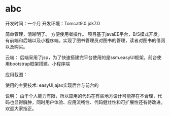 # abc

开发时间：一个月
开发环境：Tomcat9.0   jdk7.0

简单管理，清晰明了。 方便使用者操作。
项目基于javaEE平台，B/S模式开发。有前端和后端以及小程序端。实现了图书管理员对图书的管理，读者对图书的借阅以及购买。

云端：
后端采用了jsp，为了快速搭建完平台使用的是ssm.easyUI框架。前台使用bootstrap框架搭建。小程序端

应用截图：

使用的主要技术:
easyUI,ajax实现后台与前台的

说明：
由于个人能力有限，所以应用的代码在有些地方设计可能存在不合理，代码也显得臃肿，同时用户体验、应用流畅性、代码健壮性和可扩展性还有待改进。欢迎大家指正。
